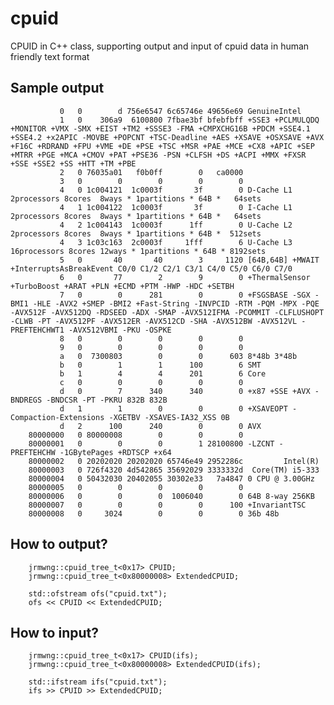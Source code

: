 # cpuid
CPUID in C++ class, supporting output and input of cpuid data in human friendly text format

## Sample output

               0   0        d 756e6547 6c65746e 49656e69 GenuineIntel
               1   0    306a9  6100800 7fbae3bf bfebfbff +SSE3 +PCLMULQDQ +MONITOR +VMX -SMX +EIST +TM2 +SSSE3 -FMA +CMPXCHG16B +PDCM +SSE4.1 +SSE4.2 +x2APIC -MOVBE +POPCNT +TSC-Deadline +AES +XSAVE +OSXSAVE +AVX +F16C +RDRAND +FPU +VME +DE +PSE +TSC +MSR +PAE +MCE +CX8 +APIC +SEP +MTRR +PGE +MCA +CMOV +PAT +PSE36 -PSN +CLFSH +DS +ACPI +MMX +FXSR +SSE +SSE2 +SS +HTT +TM +PBE 
               2   0 76035a01   f0b0ff        0   ca0000 
               3   0        0        0        0        0 
               4   0 1c004121  1c0003f       3f        0 D-Cache L1  2processors 8cores  8ways * 1partitions * 64B *   64sets 
               4   1 1c004122  1c0003f       3f        0 I-Cache L1  2processors 8cores  8ways * 1partitions * 64B *   64sets 
               4   2 1c004143  1c0003f      1ff        0 U-Cache L2  2processors 8cores  8ways * 1partitions * 64B *  512sets 
               4   3 1c03c163  2c0003f     1fff        6 U-Cache L3 16processors 8cores 12ways * 1partitions * 64B * 8192sets 
               5   0       40       40        3     1120 [64B,64B] +MWAIT +InterruptsAsBreakEvent C0/0 C1/2 C2/1 C3/1 C4/0 C5/0 C6/0 C7/0 
               6   0       77        2        9        0 +ThermalSensor +TurboBoost +ARAT +PLN +ECMD +PTM -HWP -HDC +SETBH 
               7   0        0      281        0        0 +FSGSBASE -SGX -BMI1 -HLE -AVX2 +SMEP -BMI2 +Fast-String -INVPCID -RTM -PQM -MPX -PQE -AVX512F -AVX512DQ -RDSEED -ADX -SMAP -AVX512IFMA -PCOMMIT -CLFLUSHOPT -CLWB -PT -AVX512PF -AVX512ER -AVX512CD -SHA -AVX512BW -AVX512VL -PREFTEHCHWT1 -AVX512VBMI -PKU -OSPKE 
               8   0        0        0        0        0 
               9   0        0        0        0        0 
               a   0  7300803        0        0      603 8*48b 3*48b 
               b   0        1        1      100        6 SMT 
               b   1        4        4      201        6 Core 
               c   0        0        0        0        0 
               d   0        7      340      340        0 +x87 +SSE +AVX -BNDREGS -BNDCSR -PT -PKRU 832B 832B 
               d   1        1        0        0        0 +XSAVEOPT -Compaction-Extensions -XGETBV -XSAVES-IA32_XSS 0B 
               d   2      100      240        0        0 AVX
        80000000   0 80000008        0        0        0 
        80000001   0        0        0        1 28100800 -LZCNT -PREFTEHCHW -1GBytePages +RDTSCP +x64 
        80000002   0 20202020 20202020 65746e49 2952286c         Intel(R)
        80000003   0 726f4320 4d542865 35692029 3333332d  Core(TM) i5-333
        80000004   0 50432030 20402055 30302e33   7a4847 0 CPU @ 3.00GHz 
        80000005   0        0        0        0        0 
        80000006   0        0        0  1006040        0 64B 8-way 256KB 
        80000007   0        0        0        0      100 +InvariantTSC 
        80000008   0     3024        0        0        0 36b 48b 

## How to output?

        jrmwng::cpuid_tree_t<0x17> CPUID;
        jrmwng::cpuid_tree_t<0x80000008> ExtendedCPUID;
        
        std::ofstream ofs("cpuid.txt");
        ofs << CPUID << ExtendedCPUID;

## How to input?

        jrmwng::cpuid_tree_t<0x17> CPUID(ifs);
        jrmwng::cpuid_tree_t<0x80000008> ExtendedCPUID(ifs);
        
        std::ifstream ifs("cpuid.txt");
        ifs >> CPUID >> ExtendedCPUID;
